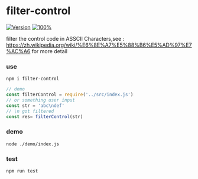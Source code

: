 filter-control
========================

[![Version](https://img.shields.io/badge/npm-1.0.3-green.svg)](https://www.npmjs.com/package/filter-control)
[![100%](https://img.shields.io/badge/test-100%25-brightgreen.svg)](https://www.npmjs.com/package/filter-control)

filter the control code in ASSCII Characters,see : https://zh.wikipedia.org/wiki/%E6%8E%A7%E5%88%B6%E5%AD%97%E7%AC%A6 for more detail

### use
```shell
npm i filter-control
```
```javascript
// demo
const filterControl = require('../src/index.js')
// or something user input
const str = 'abc\ndef'
// \n got filtered
const res= filterControl(str)
```
### demo
```shell
node ./demo/index.js
```

### test
```shell
npm run test
```
